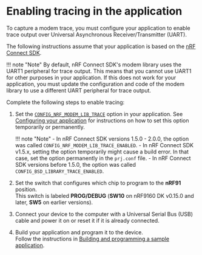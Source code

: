 # Enabling tracing in the application

To capture a modem trace, you must configure your application to enable trace output over Universal Asynchronous Receiver/Transmitter (UART).

The following instructions assume that your application is based on the [nRF Connect SDK](https://www.nordicsemi.com/Software-and-Tools/Software/nRF-Connect-SDK).

!!! note "Note"
      By default, nRF Connect SDK's modem library uses the UART1 peripheral for trace output. This means that you cannot use UART1 for other purposes in your application. If this does not work for your application, you must update the configuration and code of the modem library to use a different UART peripheral for trace output.

Complete the following steps to enable tracing:

1. Set the [`CONFIG_NRF_MODEM_LIB_TRACE`](https://docs.nordicsemi.com/bundle/ncs-latest/page/kconfig/index.html#CONFIG_NRF_MODEM_LIB_TRACE) option in your application.
   See [Configuring your application](https://docs.nordicsemi.com/bundle/ncs-latest/page/nrf/config_and_build/modifying.html#configuring_your_application) for instructions on how to set this option temporarily or permanently.

    !!! note "Note"
        - In nRF Connect SDK versions 1.5.0 - 2.0.0, the option was called `CONFIG_NRF_MODEM_LIB_TRACE_ENABLED`.
        - In nRF Connect SDK v1.5.x, setting the option temporarily might cause a build error. In that case, set the option permanently in the `prj.conf` file.
        - In nRF Connect SDK versions before 1.5.0, the option was called `CONFIG_BSD_LIBRARY_TRACE_ENABLED`.

2. Set the switch that configures which chip to program to the **nRF91** position.</br>
   This switch is labeled **PROG/DEBUG** (**SW10** on nRF9160 DK v0.15.0 and later, **SW5** on earlier versions).

3. Connect your device to the computer with a Universal Serial Bus (USB) cable and power it on or reset it if it is already connected.

4. Build your application and program it to the device.</br>
   Follow the instructions in [Building and programming a sample application](https://docs.nordicsemi.com/bundle/ncs-latest/page/nrf/config_and_build/programming.html).